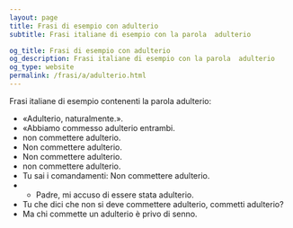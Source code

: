 ```yaml
---
layout: page
title: Frasi di esempio con adulterio 
subtitle: Frasi italiane di esempio con la parola  adulterio

og_title: Frasi di esempio con adulterio 
og_description: Frasi italiane di esempio con la parola  adulterio
og_type: website
permalink: /frasi/a/adulterio.html
---
```


Frasi italiane di esempio contenenti la parola adulterio:


- «Adulterio, naturalmente.».
- «Abbiamo commesso adulterio entrambi.
- non commettere adulterio.
- Non commettere adulterio.
- Non commettere adulterio.
- non commettere adulterio.
- Tu sai i comandamenti: Non commettere adulterio.
- - Padre, mi accuso di essere stata adulterio.
- Tu che dici che non si deve commettere adulterio, commetti adulterio?
- Ma chi commette un adulterio è privo di senno.
